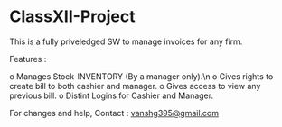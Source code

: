# ClassXII-Project

This is a fully priveledged SW to manage invoices for any firm.

Features :

  o Manages Stock-INVENTORY (By a manager only).\n
  o Gives rights to create bill to both cashier and manager.
  o Gives access to view any previous bill.
  o Distint Logins for Cashier and Manager.
  
For changes and help, Contact : vanshg395@gmail.com
